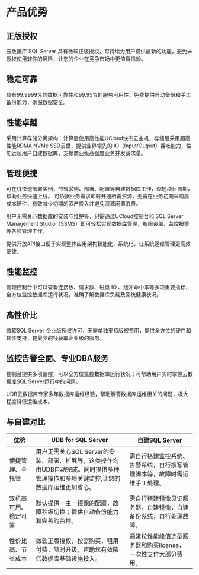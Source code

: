 # 产品优势

## 正版授权

云数据库 SQL Server 具有微软正版授权，可持续为用户提供最新的功能，避免未授权使用软件的风险，让您的企业在竞争市场中更值得信赖。

## 稳定可靠

具有99.9999%的数据可靠性和99.95%的服务可用性，免费提供自动备份和手工备份能力，确保数据安全。

## 性能卓越

采用计算存储分离架构：计算层使用高性能UCloud快杰云主机，存储层采用超高性能RDMA NVMe SSD云盘，提供业界领先的 IO（Input/Output）吞吐能力，性能远超用户自建数据库，支撑商业级高强度业务并发请求量。

## 管理便捷

可在线快速部署实例，节省采购、部署、配置等自建数据库工作，缩短项目周期，帮助业务快速上线。 可依据业务需求即时开通所需资源，无需在业务初期采购高成本硬件，有效减少初期的资产投入并避免资源闲置浪费。

用户无需关心数据库的安装与维护等，只需通过UCloud控制台和 SQL Server Management Studio（SSMS）即可轻松实现数据库管理、权限设置、监控报警等各项管理工作。

提供开放API接口便于实现整体应用架构智能化、系统化，让系统运维管理更高效便捷。

## 性能监控

管理控制台中可以查看连接数、请求数、磁盘 IO 、缓冲命中率等多项重要指标，全方位监控数据库运行状况，准确了解数据库负载及系统健康状况。

## 高性价比

微软SQL Server 企业版授权许可，无需单独支持版权费用，提供全方位的硬件和软件支持，花最少的钱获取企业级的服务。

## 监控告警全面、专业DBA服务

控制台提供多项监控，可以全方位监控数据库运行状况；可帮助用户实时掌握云数据库SQL Server运行中的问题。

UDB云数据库专家多年数据库运维经验，帮助解答数据库运维相关的问题，极大程度降低运维成本。

## 与自建对比

| 优势         | UDB for SQL Server                                                       | 自建SQL Server                         |
| ---------- | ------------------------------------------------------------------------ | ------------------------------------ |
| 便捷管理、全托管   | 用户无需关心SQL Server的安装、部署、扩展等，这类操作均由UDB自动完成。同时提供多种管理操作和多项关键监控,让您的数据库运维更加省心。 | 需自行搭建监控系统、告警系统，自行撰写管理脚本等，故障时需运维手工处理。 |
| 双机高可用、稳定可靠 | 默认提供一主一镜像的配置，故障秒级切换；提供自动备份能力和完善的监控。                                      | 需自行搭建镜像见证服务器，自建镜像，自建备份系统，自行处理故障。     |
| 性价比高、节省成本  | 微软正版授权，按需购买，租用付费，随时升级，帮助您有效降低数据库基础设施投入。                                  | 通常按性能峰值选型服务器和购买license，一次性支付大部分费用。   |
